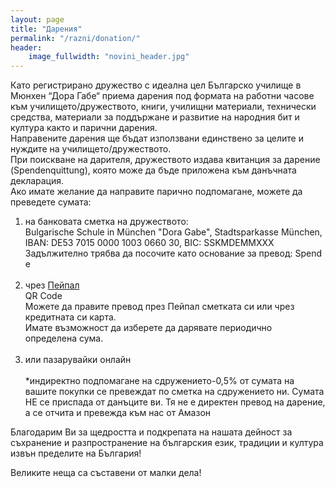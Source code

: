 ```yaml
---
layout: page
title: "Дарения"
permalink: "/razni/donation/"
header:
    image_fullwidth: "novini_header.jpg"
---
```

Като регистрирано дружество с идеална цел Българско училище в Мюнхен “Дора Габе“ приема дарения под формата на работни часове към училището/дружеството, книги, училищни материали, технически средства, материали за поддържане и развитие на народния бит и култура както и парични дарения.  
Направените дарения ще бъдат използвани единствено за целите и нуждите на училището/дружеството.  
При поискване на дарителя, дружеството издава квитанция за дарение (Spendenquittung), която може да бъде приложена към данъчната  декларация.  
Ако имате желание да направите парично подпомагане, можете да преведете сумата:  
<ol>
<li> на банковата сметка на дружеството:  <br/>
Bulgarische Schule in München "Dora Gabe", Stadtsparkasse München,  <br/>
IBAN: DE53 7015 0000 1003 0660 30, BIC: SSKMDEMMXXX  <br/>
Задължително трябва да посочите като основание за превод: Spende  <br/><br/></li>
<li> чрез <a href="https://www.paypal.com/donate?hosted_button_id=DKN2UJ8T59L9Y" target="_blank">Пейпал</a> <br/>
<div class="radius">
    QR Code <br/>
	<a href="https://www.paypal.com/donate?hosted_button_id=DKN2UJ8T59L9Y" target="_blank"><img class="b30" src="{{site.urlimg }}paypalQR.png" alt=""> </a>   <br/>
</div>
Можете да правите превод през Пейпал сметката си или чрез кредитната си карта.   <br/>
Имате възможност да изберете да дарявате периодично определена сума.<br/> <br/> </li>
<li>или пазарувайки онлайн  <br/>
<div class="radius">
		<div id="amznCharityBanner"><script type="text/javascript">(function() {var iFrame = document.createElement('iframe'); iFrame.style.display = 'none'; iFrame.style.border = "none"; iFrame.width = 310; iFrame.height = 256; iFrame.setAttribute && iFrame.setAttribute('scrolling', 'no'); iFrame.setAttribute('frameborder', '0'); setTimeout(function() {var contents = (iFrame.contentWindow) ? iFrame.contentWindow : (iFrame.contentDocument.document) ? iFrame.contentDocument.document : iFrame.contentDocument; contents.document.open(); contents.document.write(decodeURIComponent("%3Cdiv%20id%3D%22amznCharityBannerInner%22%3E%3Ca%20href%3D%22https%3A%2F%2Fsmile.amazon.de%2Fch%2F143-211-70944%22%20target%3D%22_blank%22%3E%3Cdiv%20class%3D%22text%22%20height%3D%22%22%3E%3Cdiv%20class%3D%22support-wrapper%22%3E%3Cdiv%20class%3D%22support%22%20style%3D%22font-size%3A%2021px%3B%20line-height%3A%2024px%3B%20margin-top%3A%207px%3B%20margin-bottom%3A%200px%3B%22%3EUnterst%C3%BCtzen%20Sie%20%3Cspan%20id%3D%22charity-name%22%20style%3D%22display%3A%20inline-block%3B%22%3EBulgarische%20Schule%20in%20Muenchen%20Dora%20Gabe%20e.V.%2C%3C%2Fspan%3E%3C%2Fdiv%3E%3C%2Fdiv%3E%3Cdiv%20class%3D%22when-shop%22%3Eindem%20Sie%20auf%20%3Cb%3Esmile.amazon.de%3C%2Fb%3E%3C%2Fdiv%3E%3Cdiv%20class%3D%22donates%22%3E%20einkaufen.%3C%2Fdiv%3E%3C%2Fdiv%3E%3C%2Fa%3E%3C%2Fdiv%3E%3Cstyle%3E%23amznCharityBannerInner%7Bbackground-image%3Aurl(https%3A%2F%2Fm.media-amazon.com%2Fimages%2FG%2F03%2Fx-locale%2Fpaladin%2Fcharitycentral%2Fbanner-background-image._CB485921641_.png)%3Bwidth%3A300px%3Bheight%3A250px%3Bposition%3Arelative%7D%23amznCharityBannerInner%20a%7Bdisplay%3Ablock%3Bwidth%3A100%25%3Bheight%3A100%25%3Bposition%3Arelative%3Bcolor%3A%23000%3Btext-decoration%3Anone%7D.text%7Bposition%3Aabsolute%3Btop%3A20px%3Bleft%3A15px%3Bright%3A15px%3Bbottom%3A100px%7D.support-wrapper%7Boverflow%3Ahidden%3Bmax-height%3A86px%7D.support%7Bfont-family%3AArial%2Csans%3Bfont-weight%3A700%3Bline-height%3A28px%3Bfont-size%3A25px%3Bcolor%3A%23333%3Btext-align%3Acenter%3Bmargin%3A0%3Bpadding%3A0%3Bbackground%3A0%200%7D.when-shop%7Bfont-family%3AArial%2Csans%3Bfont-size%3A15px%3Bfont-weight%3A400%3Bline-height%3A15px%3Bcolor%3A%23333%3Btext-align%3Acenter%3Bmargin%3A0%3Bpadding%3A0%3Bbackground%3A0%200%7D.donates%7Bfont-family%3AArial%2Csans%3Bfont-size%3A15px%3Bfont-weight%3A400%3Bline-height%3A21px%3Bcolor%3A%23333%3Btext-align%3Acenter%3Bmargin%3A0%3Bpadding%3A0%3Bbackground%3A0%200%7D%3C%2Fstyle%3E")); contents.document.close(); iFrame.style.display = 'block';}); document.getElementById('amznCharityBanner').appendChild(iFrame); })(); </script>
        </div>  
        <br/>
	</div>  
     *индиректно подпомагане на сдружението-0,5% от сумата на вашите покупки се превеждат по сметка на сдружението ни. Сумата НЕ се приспада от данъците ви. Тя не е директен превод на дарение, а се отчита и превежда към нас от Амазон<br/></li>
    </ol>
Благодарим Ви за щедростта и подкрепата на нашата дейност за съхранение и разпространение на българския език, традиции и култура извън пределите на България!  

Великите неща са съставени от малки дела!  

